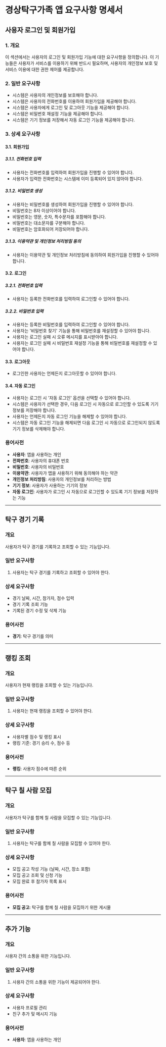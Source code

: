 # 경상탁구가족 앱 요구사항 명세서

## 사용자 로그인 및 회원가입

### 1. 개요

이 섹션에서는 사용자의 로그인 및 회원가입 기능에 대한 요구사항을 정의합니다. 이 기능들은 사용자가 서비스를 이용하기 위해 반드시 필요하며, 사용자의 개인정보 보호 및 서비스 이용에 대한 권한 제어를 제공합니다.

### 2. 일반 요구사항

* 시스템은 사용자의 개인정보를 보호해야 합니다.
* 시스템은 사용자의 전화번호를 이용하여 회원가입을 제공해야 합니다.
* 시스템은 사용자에게 로그인 및 로그아웃 기능을 제공해야 합니다.
* 시스템은 비밀번호 재설정 기능을 제공해야 합니다.
* 시스템은 기기 정보를 저장해서 자동 로그인 기능을 제공해야 합니다.

### 3. 상세 요구사항

#### 3.1. 회원가입

##### 3.1.1. 전화번호 입력

* 사용자는 전화번호를 입력하여 회원가입을 진행할 수 있어야 합니다.
* 사용자가 입력한 전화번호는 시스템에 이미 등록되어 있지 않아야 합니다.

##### 3.1.2. 비밀번호 생성

* 사용자는 비밀번호를 생성하여 회원가입을 진행할 수 있어야 합니다.
* 비밀번호는 8자 이상이어야 합니다.
* 비밀번호는 영문, 숫자, 특수문자를 포함해야 합니다.
* 비밀번호는 대소문자를 구분해야 합니다.
* 비밀번호는 암호화되어 저장되어야 합니다.
  
##### 3.1.3. 이용약관 및 개인정보 처리방침 동의

* 사용자는 이용약관 및 개인정보 처리방침에 동의하여 회원가입을 진행할 수 있어야 합니다.

#### 3.2. 로그인

##### 3.2.1. 전화번호 입력

* 사용자는 등록한 전화번호를 입력하여 로그인할 수 있어야 합니다.

##### 3.2.2. 비밀번호 입력

* 사용자는 등록한 비밀번호를 입력하여 로그인할 수 있어야 합니다.
* 사용자는 '비밀번호 찾기' 기능을 통해 비밀번호를 재설정할 수 있어야 합니다.
* 사용자는 로그인 실패 시 오류 메시지를 표시받아야 합니다.
* 사용자는 로그인 실패 시 비밀번호 재설정 기능을 통해 비밀번호를 재설정할 수 있어야 합니다.

#### 3.3. 로그아웃

* 로그인한 사용자는 언제든지 로그아웃할 수 있어야 합니다.

#### 3.4. 자동 로그인

* 사용자는 로그인 시 '자동 로그인' 옵션을 선택할 수 있어야 합니다.
* 시스템은 사용자가 선택한 경우, 다음 로그인 시 자동으로 로그인할 수 있도록 기기 정보를 저장해야 합니다.
* 사용자는 언제든지 자동 로그인 기능을 해제할 수 있어야 합니다.
* 시스템은 자동 로그인 기능을 해제되면 다음 로그인 시 자동으로 로그인되지 않도록 기기 정보를 삭제해야 합니다.


### 용어사전

- **사용자**: 앱을 사용하는 개인
- **전화번호**: 사용자의 휴대폰 번호
- **비밀번호**: 사용자의 비밀번호
- **이용약관**: 사용자가 앱을 사용하기 위해 동의해야 하는 약관
- **개인정보 처리방침**: 사용자의 개인정보를 처리하는 방법
- **기기 정보**: 사용자가 사용하는 기기의 정보
- **자동 로그인**: 사용자가 로그인 시 자동으로 로그인할 수 있도록 기기 정보를 저장하는 기능

---

## 탁구 경기 기록

### 개요

사용자가 탁구 경기를 기록하고 조회할 수 있는 기능입니다.

### 일반 요구사항

1. 사용자는 탁구 경기를 기록하고 조회할 수 있어야 한다.

### 상세 요구사항

- 경기 날짜, 시간, 참가자, 점수 입력
- 경기 기록 조회 기능
- 기록된 경기 수정 및 삭제 기능

### 용어사전

- **경기**: 탁구 경기를 의미

---

## 랭킹 조회

### 개요

사용자가 현재 랭킹을 조회할 수 있는 기능입니다.

### 일반 요구사항

1. 사용자는 현재 랭킹을 조회할 수 있어야 한다.

### 상세 요구사항

- 사용자별 점수 및 랭킹 표시
- 랭킹 기준: 경기 승리 수, 점수 등

### 용어사전

- **랭킹**: 사용자 점수에 따른 순위

---

## 탁구 칠 사람 모집

### 개요

사용자가 탁구를 함께 칠 사람을 모집할 수 있는 기능입니다.

### 일반 요구사항

1. 사용자는 탁구를 함께 칠 사람을 모집할 수 있어야 한다.

### 상세 요구사항

- 모집 공고 작성 기능 (날짜, 시간, 장소 포함)
- 모집 공고 조회 및 신청 기능
- 모집 완료 후 참가자 목록 표시

### 용어사전

- **모집 공고**: 탁구를 함께 칠 사람을 모집하기 위한 게시물

---

## 추가 기능

### 개요

사용자 간의 소통을 위한 기능입니다.

### 일반 요구사항

1. 사용자 간의 소통을 위한 기능이 제공되어야 한다.

### 상세 요구사항

- 사용자 프로필 관리
- 친구 추가 및 메시지 기능

### 용어사전

- **사용자**: 앱을 사용하는 개인
